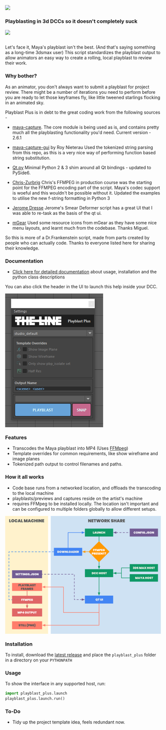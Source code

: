 <img width=260 src=https://raw.githubusercontent.com/mottosso/Qt.py/master/logo.svg>

### Playblasting in 3d DCCs so it doesn't completely suck



<img align="center" src="https://www.datocms-assets.com/136821/1724333166-stillframe_thelineanimation_overwatch-2_transformers_16.jpg?dpr=0.75&fit=crop&fm=webp&w=3424"/>

</br>
</br>

Let's face it, Maya's playblast isn't the best. (And that's saying something as a long-time 3dsmax user)
This script standardizes the playblast output to allow animators an easy way to create a rolling,
local playblast to review their work. 

### Why bother? 

As an animator, you don't always want to submit a playblast for project review. 
There might be a number of iterations you need to perform before you are 
ready to let those keyframes fly, like little tweened starlings flocking in an animated sky.

Playblast Plus is in debt to the great coding work from the following sources - 

- [maya-capture](https://github.com/abstractfactory/maya-capture). 
    The core module is being used as is, and contains pretty much all the playblasting functionality you'd need. Current version - 2.6.1

- [maya-capture-gui](https://github.com/BigRoy/maya-capture-gui) by Roy Nieterau
    Used the tokenized string parsing from this repo, as this is a very nice way of performing function based string substitution. 

- [Qt.py](https://github.com/mottosso/Qt.py)
    Minimal Python 2 & 3 shim around all Qt bindings - updated to PySide6.

- [Chris-Zurbrig](https://zurbrigg.com) 
    Chris's FFMPEG in production course was the starting point for the FFMPEG encoding part of the script. Maya's codec support is woeful and this wouldn't be possible without it. Updated the examples to utilise the new f-string formatting in Python 3

- [Jerome Dresse](http://www.nodilus.lu) 
    Jerome's Smear Deformer script has a great UI that I was able to re-task as the basis of the qt ui. 

- [mGear](https://www.mgear-framework.com/) 
    Used some resource icons from mGear as they have some nice menu layouts, and learnt much from the codebase. Thanks Miguel. 

So this is more of a Dr.Frankenstein script, made from parts created by people who can actually code. Thanks to everyone listed here for sharing their knowledge.  

### Documentation

- [Click here for detailed documentation](https://thelineanimation.github.io/playblast-plus/) about usage, installation and the python class descriptions

You can also click the header in the UI to launch this help inside your DCC. 

<img align="center" src="https://github.com/TheLineAnimation/playblast-plus/blob/main/docs/_images/ui.png?raw=true"/>

### Features

- Transcodes the Maya playblast into MP4 (Uses [FFMpeg](https://ffmpeg.org/))
- Template overrides for common requirements, like show wireframe and image planes
- Tokenized path output to control filenames and paths.

### How it all works

- Code base runs from a networked location, and offloads the transcoding to the local machine
- playblasts/previews and captures reside on the artist's machine
- requires FFMpeg to be installed locally. The location isn't important and can be configured to multiple folders globally to allow different setups. 

<img align="center" src="https://github.com/TheLineAnimation/playblast-plus/blob/main/docs/_images/pbp_structure.png?raw=true"/>

### Installation

To install, download the [latest release](https://github.com/TheLineAnimation/playblast-plus/releases/latest) and place the `playblast_plus` folder in a directory on your `PYTHONPATH`


### Usage

To show the interface in any supported host, run:

```python
import playblast_plus.launch
playblast_plus.launch.run()
```

### To-Do

- Tidy up the project template idea, feels redundant now.


